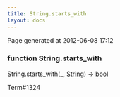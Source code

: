 ```yaml
---
title: String.starts_with
layout: docs
---
```


<div class="bottom_right_note">Page generated at 2012-06-08 17:12</div>
<h3><span class="minor">function</span> String.starts_with</h3>

String.starts_with(_, <a href="/docs/String.html">String</a>) -> <a href="/docs/bool.html">bool</a>
<p></p>

<p><span class="extra_minor">Term#1324</span></p>
